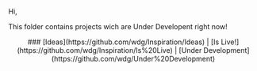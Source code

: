 Hi,

This folder contains projects wich are Under Developent right now!

<center>
### [Ideas](https://github.com/wdg/Inspiration/Ideas) | [Is Live!](https://github.com/wdg/Inspiration/Is%20Live) | [Under Development](https://github.com/wdg/Under%20Development)
</center>